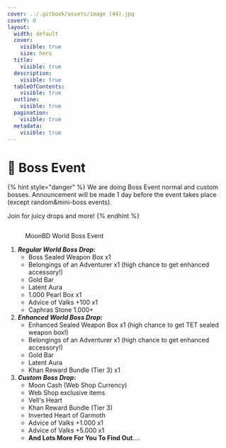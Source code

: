 ```yaml
---
cover: ../.gitbook/assets/image (44).jpg
coverY: 0
layout:
  width: default
  cover:
    visible: true
    size: hero
  title:
    visible: true
  description:
    visible: true
  tableOfContents:
    visible: true
  outline:
    visible: true
  pagination:
    visible: true
  metadata:
    visible: true
---
```


# 👿 Boss Event



{% hint style="danger" %}
We are doing Boss Event normal and custom bosses. Announcement will be made 1 day before the event takes place (except random\&mini-boss events).&#x20;

Join for juicy drops and more!
{% endhint %}

<figure><img src="https://moonbd.online/docs/boss/boss-event.png" alt=""><figcaption><p>MoonBD World Boss Event</p></figcaption></figure>

1. _**Regular World Boss Drop**_**:**
   * Boss Sealed Weapon Box x1
   * Belongings of an Adventurer x1 (high chance to get enhanced accessory!)
   * Gold Bar
   * Latent Aura
   * 1.000 Pearl Box x1
   * Advice of Valks +100 x1
   * Caphras Stone 1.000+
2. _**Enhanced World Boss Drop:**_
   * Enhanced Sealed Weapon Box x1 (high chance to get TET sealed weapon box!)
   * Belongings of an Adventurer x1 (high chance to get enhanced accessory!)
   * Gold Bar
   * Latent Aura
   * Khan Reward Bundle (Tier 3) x1
3. _**Custom Boss Drop**_**:**
   * Moon Cash (Web Shop Currency)
   * Web Shop exclusive items
   * Vell's Heart
   * Khan Reward Bundle (Tier 3)
   * Inverted Heart of Garmoth
   * Advice of Valks +1.000 x1
   * Advice of Valks +5.000 x1
   * **And Lots More For You To Find Out**....
